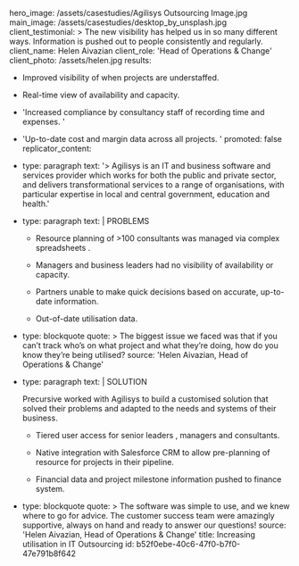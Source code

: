 hero_image: /assets/casestudies/Agilisys Outsourcing Image.jpg
main_image: /assets/casestudies/desktop_by_unsplash.jpg
client_testimonial: >
  The new visibility has helped us in so many different ways. Information is pushed out to people
  consistently and regularly.
client_name: Helen Aivazian
client_role: 'Head of Operations & Change'
client_photo: /assets/helen.jpg
results:
  - Improved visibility of when projects are understaffed.
  - Real-time view of availability and capacity.
  - 'Increased compliance by consultancy staff of recording time and expenses. '
  - 'Up-to-date cost and margin data across all projects. '
promoted: false
replicator_content:
  - 
    type: paragraph
    text: '> Agilisys is an IT and business software and services provider which works for both the public and private sector, and delivers transformational services to a range of organisations, with particular expertise in local and central government, education and health.'
  - 
    type: paragraph
    text: |
      PROBLEMS
      
      + Resource planning of  >100 consultants was managed via complex spreadsheets .
      
      + Managers and business leaders had no visibility of availability or capacity.
      
      + Partners unable to make quick decisions based on accurate, up-to-date information.
      
      + Out-of-date utilisation data.
  - 
    type: blockquote
    quote: >
      The biggest issue we faced was that if you can’t track who’s on what project and what they’re
      doing, how do you know they’re being utilised?
    source: 'Helen Aivazian, Head of Operations & Change'
  - 
    type: paragraph
    text: |
      SOLUTION
      
      Precursive worked with Agilisys to build a customised solution that solved their problems and adapted to the needs and systems of their business.
      
      + Tiered user access for senior leaders , managers and consultants.
      
      + Native integration with Salesforce CRM to allow pre-planning of resource for projects in their pipeline.
      
      + Financial data and project milestone information pushed to finance system.
  - 
    type: blockquote
    quote: >
      The software was simple to use, and we knew where to go for advice. The customer success team were
      amazingly supportive, always on hand and ready to answer our questions!
    source: 'Helen Aivazian, Head of Operations & Change'
title: Increasing utilisation in IT Outsourcing
id: b52f0ebe-40c6-47f0-b7f0-47e791b8f642
